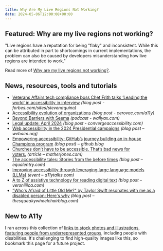```yaml
---
title: Why Are My Live Regions Not Working?
date: 2024-05-06T12:00:08+00:00
---
```


## Featured: Why are my live regions not working?

"Live regions have a reputation for being "flaky" and inconsistent. While this can be attributed in part to shortcomings in current implementations, the problem can also be caused by developers misunderstanding how live regions are intended to work."

Read more of [Why are my live regions not working?](https://tetralogical.com/blog/2024/05/01/why-are-my-live-regions-not-working/).

## News, resources, tools and tutorials

- [Veterans Affairs tech compliance boss Chet Frith talks ‘Leading the world’ in accessibility in interview](https://www.forbes.com/sites/stevenaquino/2024/04/24/veterans-affairs-tech-compliance-boss-chet-frith-talks-leading-the-world-in-accessibility-in-interview/) *(blog post - forbes.com/sites/stevenaquino)*
- [Accessibility evolution of organizations](https://cerovac.com/a11y/2024/04/accessibility-evolution-of-organizations/) *(blog post - cerovac.com/a11y)*
- [Beyond Barriers with Seema](https://wallyax.com/blog/frontend-accessibility/) *(podcast - wallyax.com)*
- [Legal update: April 2024](https://convergeaccessibility.com/2024/04/29/legal-update-april-2024/) *(blog post - convergeaccessibility.com)*
- [Web accessibility in the 2024 Presidential campaigns](https://webaim.org/blog/2024-campaign-site-accessibility/) *(blog post – webaim.org)*
- [Empowering accessibility: GitHub’s journey building an in-house Champions program](https://github.blog/2024-05-01-empowering-accessibility-githubs-journey-building-an-in-house-champions-program/) *(blog post) – github.blog*
- [Churches don’t have to be accessible. That’s bad news for voters.](https://www.motherjones.com/politics/2024/04/churches-polling-places-ada-inaccessible-disability-voting-rights/) *(article – motherjones.com)*
- [The accessibility tales: Stories from the before times](https://equalentry.com/accessibility-tales-stories/) *(blog post – equalentry.com)*
- [Improving accessibility through leveraging large language models (LLMs)](https://www.a11ytalks.com/posts/2024-may-16) *(event – a11ytalks.com)*
- [A to Z of assistive technology for reading digital text](https://veroniiiica.com/a-to-z-of-assistive-technology-for-reading/) *(blog post – veroniiiica.com)*
- ["Who's Afraid of Little Old Me?" by Taylor Swift resonates with me as a disabled person: Here's why](https://www.thesqueakywheelchairblog.com/2024/04/whos-afraid-of-little-old-me-by-taylor.html) *(blog post – thesqueakywheelchairblog.com)*

## New to A11y

I ran across this collection of [links to stock photos and illustrations, featuring people from underrepresented groups](https://betterallies.com/photos/), including people with disabilities. It's challenging to find high-quality images like this, so bookmark this page for a future project.
